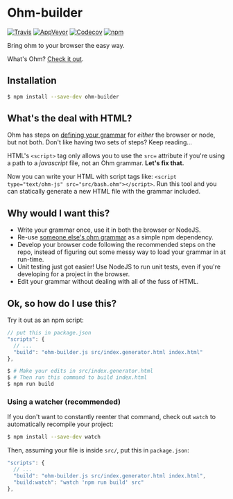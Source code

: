 # Ohm-builder

[![Travis](https://img.shields.io/travis/nfischer/ohm-builder/master.svg?style=flat-square&label=Travis)](https://travis-ci.org/nfischer/ohm-builder)
[![AppVeyor](https://img.shields.io/appveyor/ci/shelljs/ohm-builder/master.svg?style=flat-square&label=Appveyor)](https://ci.appveyor.com/project/shelljs/ohm-builder/branch/master)
[![Codecov](https://img.shields.io/codecov/c/github/nfischer/ohm-builder/master.svg?style=flat-square&label=coverage)](https://codecov.io/gh/nfischer/ohm-builder)
[![npm](https://img.shields.io/npm/v/ohm-builder.svg?style=flat-square)](https://www.npmjs.com/package/ohm-builder)

Bring ohm to your browser the easy way.

What's Ohm? [Check it out](https://github.com/cdglabs/ohm).

## Installation

```Bash
$ npm install --save-dev ohm-builder
```

## What's the deal with HTML?

Ohm has steps on [defining your
grammar](https://github.com/cdglabs/ohm#defining-grammars) for *either* the
browser or node, but not both. Don't like having two sets of steps? Keep
reading...

HTML's `<script>` tag only allows you to use the `src=` attribute if you're
using a path to a *javascript* file, not an Ohm grammar. **Let's fix that.**

Now you can write your HTML with script tags like: `<script type="text/ohm-js"
src="src/bash.ohm"></script>`. Run this tool and you can statically generate a
new HTML file with the grammar included.

## Why would I want this?

 - Write your grammar once, use it in both the browser or NodeJS.
 - Re-use [someone else's ohm
   grammar](https://www.npmjs.com/search?q=ohm+grammar) as a simple npm
   dependency.
 - Develop your browser code following the recommended steps on the repo,
   instead of figuring out some messy way to load your grammar in at run-time.
 - Unit testing just got easier! Use NodeJS to run unit tests, even if you're
   developing for a project in the browser.
 - Edit your grammar without dealing with all of the fuss of HTML.

## Ok, so how do I use this?

Try it out as an npm script:

```javascript
// put this in package.json
"scripts": {
  // ...
  "build": "ohm-builder.js src/index.generator.html index.html"
},
```

```bash
$ # Make your edits in src/index.generator.html
$ # Then run this command to build index.html
$ npm run build
```

### Using a watcher (recommended)

If you don't want to constantly reenter that command, check out `watch` to
automatically recompile your project:

```bash
$ npm install --save-dev watch
```

Then, assuming your file is inside `src/`, put this in `package.json`:

```javascript
"scripts": {
  // ...
  "build": "ohm-builder.js src/index.generator.html index.html",
  "build:watch": "watch 'npm run build' src"
},
```
